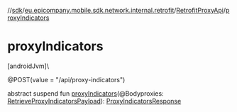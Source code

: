 //[sdk](../../../index.md)/[eu.epicompany.mobile.sdk.network.internal.retrofit](../index.md)/[RetrofitProxyApi](index.md)/[proxyIndicators](proxy-indicators.md)

# proxyIndicators

[androidJvm]\

@POST(value = &quot;/api/proxy-indicators&quot;)

abstract suspend fun [proxyIndicators](proxy-indicators.md)(@Bodyproxies: [RetrieveProxyIndicatorsPayload](../../eu.epicompany.mobile.sdk.network.model.proxy/-retrieve-proxy-indicators-payload/index.md)): [ProxyIndicatorsResponse](../../eu.epicompany.mobile.sdk.network.model.proxy/-proxy-indicators-response/index.md)
